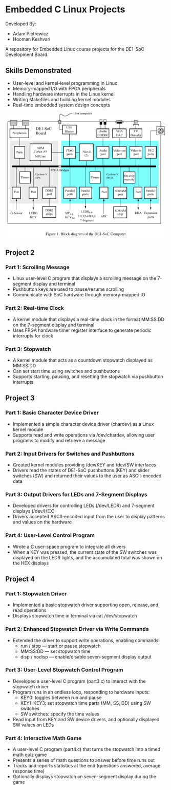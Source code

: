 # Embedded C Linux Projects

Developed By:
- Adam Pietrewicz
- Hooman Keshvari

A repository for Embedded Linux course projects for the DE1-SoC Development Board.

## Skills Demonstrated
- User-level and kernel-level programming in Linux
- Memory-mapped I/O with FPGA peripherals
- Handling hardware interrupts in the Linux kernel
- Writing Makefiles and building kernel modules
- Real-time embedded system design concepts

![DE1-SoC Block Diagram](/diagrams/de1_soc_block_diagram.png)

## Project 2
### Part 1: Scrolling Message
- Linux user-level C program that displays a scrolling message on the 7-segment display and terminal
- Pushbutton keys are used to pause/resume scrolling
- Communicate with SoC hardware through memory-mapped IO

### Part 2: Real-time Clock
- A kernel module that displays a real-time clock in the format MM:SS:DD on the 7-segment display and terminal
- Uses FPGA hardware timer register interface to generate periodic interrupts for clock

### Part 3: Stopwatch
- A kernel module that acts as a countdown stopwatch displayed as MM:SS:DD
- Can set start time using switches and pushbuttons
- Supports starting, pausing, and resetting the stopwatch via pushbutton interrupts

## Project 3
### Part 1: Basic Character Device Driver
- Implemented a simple character device driver (chardev) as a Linux kernel module
- Supports read and write operations via /dev/chardev, allowing user programs to modify and retrieve a message

### Part 2: Input Drivers for Switches and Pushbuttons
- Created kernel modules providing /dev/KEY and /dev/SW interfaces
- Drivers read the states of DE1-SoC pushbuttons (KEY) and slider switches (SW) and returned their values to the user as ASCII-encoded data

### Part 3: Output Drivers for LEDs and 7-Segment Displays
- Developed drivers for controlling LEDs (/dev/LEDR) and 7-segment displays (/dev/HEX)
- Drivers accepted ASCII-encoded input from the user to display patterns and values on the hardware

### Part 4: User-Level Control Program
- Wrote a C user-space program to integrate all drivers
- When a KEY was pressed, the current state of the SW switches was displayed on the LEDR lights, and the accumulated total was shown on the HEX displays

## Project 4
### Part 1: Stopwatch Driver
- Implemented a basic stopwatch driver supporting open, release, and read operations
- Displays stopwatch time in terminal via cat /dev/stopwatch

### Part 2: Enhanced Stopwatch Driver via Write Commands
- Extended the driver to support write operations, enabling commands:
    - run / stop — start or pause stopwatch
    - MM:SS:DD — set stopwatch time
    - disp / nodisp — enable/disable seven-segment display output

### Part 3: User-Level Stopwatch Control Program
- Developed a user-level C program (part3.c) to interact with the stopwatch driver
- Program runs in an endless loop, responding to hardware inputs:
    - KEY0: toggles between run and pause
    - KEY1–KEY3: set stopwatch time parts (MM, SS, DD) using SW switches
    - SW switches: specify the time values
- Read input from KEY and SW device drivers, and optionally displayed SW values on LEDs

### Part 4: Interactive Math Game
- A user-level C program (part4.c) that turns the stopwatch into a timed math quiz game
- Presents a series of math questions to answer before time runs out
- Tracks and reports statistics at the end (questions answered, average response time)
- Optionally displays stopwatch on seven-segment display during the game


